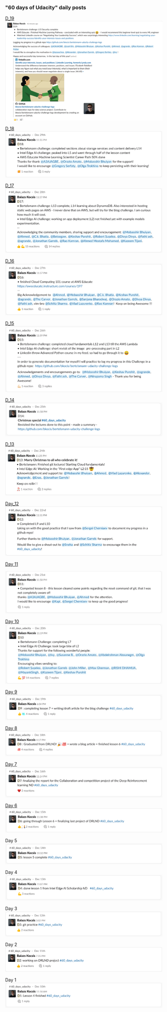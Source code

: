 ### "60 days of Udacity" daily posts

[D_19](https://bertelsmanncloud.slack.com/archives/CRDMQ3H32/p1577733599183900?thread_ts=1577733599.183900)
![day_19](assets/60_days_Udacity/D19.png)

[D_18](https://bertelsmanncloud.slack.com/archives/CRDMQ3H32/p1577660105267300?thread_ts=1577660105.267300)
![day_18](assets/60_days_Udacity/D18.png)

[D_17](https://bertelsmanncloud.slack.com/archives/CRDMQ3H32/p1577573860252500?thread_ts=1577573860.252500)
![day_17](assets/60_days_Udacity/D17.png)


[D_16](https://bertelsmanncloud.slack.com/archives/CRDMQ3H32/p1577487469212700?thread_ts=1577487469.212700)
![day_16](assets/60_days_Udacity/D16.png)

[D_15](https://bertelsmanncloud.slack.com/archives/CRDMQ3H32/p1577401161229700?thread_ts=1577401161.229700)
![day_15](assets/60_days_Udacity/D15.png)

[D_14](https://bertelsmanncloud.slack.com/archives/CRDMQ3H32/p1577314720263200)
![day_14](assets/60_days_Udacity/D14.png)

[D_13](https://bertelsmanncloud.slack.com/archives/CRDMQ3H32/p1577226352239000?thread_ts=1577226352.239000)
![day_13](assets/60_days_Udacity/D13.png)

[Day_12](https://bertelsmanncloud.slack.com/archives/CRDMQ3H32/p1577055102312700)
![day_12](assets/60_days_Udacity/D12.png)

[Day 11](https://bertelsmanncloud.slack.com/archives/CRDMQ3H32/p1576968648373100?thread_ts=1576968648.373100)

![day_11](assets/60_days_Udacity/D11.png)

[Day 10](https://bertelsmanncloud.slack.com/archives/CRDMQ3H32/p1576880366416300?thread_ts=1576880366.416300)
![day_10](assets/60_days_Udacity/D10.png)

[Day 9](https://bertelsmanncloud.slack.com/archives/CRDMQ3H32/p1576775047274600?thread_ts=1576775047.274600)
![day_9](assets/60_days_Udacity/D9.png)

[Day 8](https://bertelsmanncloud.slack.com/archives/CRDMQ3H32/p1576682275082100?thread_ts=1576682275.082100)
![day_8](assets/60_days_Udacity/D8.png)

[Day 7](https://bertelsmanncloud.slack.com/archives/CRDMQ3H32/p1576534492401100)
![day_7](assets/60_days_Udacity/D7.png)

[Day 6](https://bertelsmanncloud.slack.com/archives/CRDMQ3H32/p1576449530461100?thread_ts=1576449530.461100)
![day_6](assets/60_days_Udacity/D6.png)

Day 5
![day_5](assets/60_days_Udacity/D5.png)

Day 4
![day_4](assets/60_days_Udacity/D4.png)

Day 3
![day_3](assets/60_days_Udacity/D3.png)

Day 2
![day_2](assets/60_days_Udacity/D2.png)

Day 1
![day_1](assets/60_days_Udacity/D1.png)
